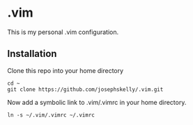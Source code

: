 # .vim
This is my personal .vim configuration.

## Installation
Clone this repo into your home directory
```
cd ~
git clone https://github.com/josephskelly/.vim.git
```
Now add a symbolic link to .vim/.vimrc in your home directory.
```
ln -s ~/.vim/.vimrc ~/.vimrc
```
